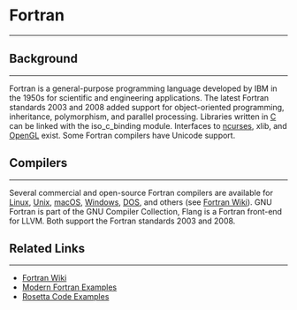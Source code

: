 # Fortran

---

## Background

---

Fortran is a general-purpose programming language developed by IBM in the 1950s for scientific and engineering applications. The latest Fortran standards 2003 and 2008 added support for object-oriented programming, inheritance, polymorphism, and parallel processing. Libraries written in [C](c.md) can be linked with the iso_c_binding module. Interfaces to [ncurses](ncurses.md), xlib, and [OpenGL](opengl.md) exist. Some Fortran compilers have Unicode support.

## Compilers

---

Several commercial and open-source Fortran compilers are available for [Linux](linux.md), [Unix](unix.md), [macOS](mac_os_x.md), [Windows](windows.md), [DOS](dos.md), and others (see [Fortran Wiki](http://fortranwiki.org/fortran/show/Compilers)). GNU Fortran is part of the GNU Compiler Collection, Flang is a Fortran front-end for LLVM. Both support the Fortran standards 2003 and 2008.

## Related Links

---

- [Fortran Wiki](http://fortranwiki.org/)
- [Modern Fortran Examples](https://cyber.dabamos.de/programming/modernfortran/)
- [Rosetta Code Examples](https://rosettacode.org/wiki/Category:Fortran)
